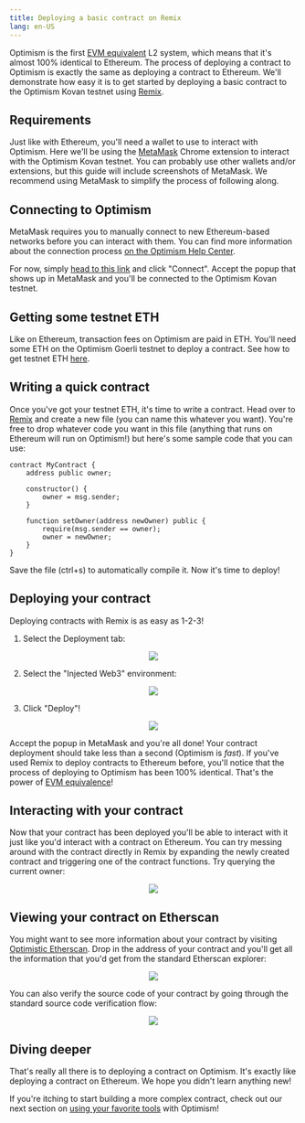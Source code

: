 ```yaml
---
title: Deploying a basic contract on Remix
lang: en-US
---
```


Optimism is the first [EVM equivalent](https://medium.com/ethereum-optimism/introducing-evm-equivalence-5c2021deb306) L2 system, which means that it's almost 100% identical to Ethereum.
The process of deploying a contract to Optimism is exactly the same as deploying a contract to Ethereum.
We'll demonstrate how easy it is to get started by deploying a basic contract to the Optimism Kovan testnet using [Remix](https://remix.ethereum.org/).

## Requirements

Just like with Ethereum, you'll need a wallet to use to interact with Optimism.
Here we'll be using the [MetaMask](https://metamask.io/) Chrome extension to interact with the Optimism Kovan testnet.
You can probably use other wallets and/or extensions, but this guide will include screenshots of MetaMask.
We recommend using MetaMask to simplify the process of following along.

## Connecting to Optimism

MetaMask requires you to manually connect to new Ethereum-based networks before you can interact with them.
You can find more information about the connection process [on the Optimism Help Center](https://help.optimism.io/hc/en-us/articles/4411903123483-Connecting-your-wallet-to-Optimism).

For now, simply [head to this link](https://chainid.link/?network=optimism-kovan) and click "Connect".
Accept the popup that shows up in MetaMask and you'll be connected to the Optimism Kovan testnet.

## Getting some testnet ETH

Like on Ethereum, transaction fees on Optimism are paid in ETH.
You'll need some ETH on the Optimism Goerli testnet to deploy a contract.
See how to get testnet ETH [here](../../useful-tools/networks/#test-eth).

## Writing a quick contract

Once you've got your testnet ETH, it's time to write a contract.
Head over to [Remix](https://remix.ethereum.org) and create a new file (you can name this whatever you want).
You're free to drop whatever code you want in this file (anything that runs on Ethereum will run on Optimism!) but here's some sample code that you can use:

```solidity
contract MyContract {
    address public owner;

    constructor() {
        owner = msg.sender;
    }

    function setOwner(address newOwner) public {
        require(msg.sender == owner);
        owner = newOwner;
    }
}
```

Save the file (ctrl+s) to automatically compile it.
Now it's time to deploy!

## Deploying your contract

Deploying contracts with Remix is as easy as 1-2-3!

1. Select the Deployment tab:

<div align="center"><img src="../../../assets/docs/developers/build/basic-contract/1.png" /></div>

2. Select the "Injected Web3" environment:

<div align="center"><img src="../../../assets/docs/developers/build/basic-contract/2.png" /></div>

3. Click "Deploy"!

<div align="center"><img src="../../../assets/docs/developers/build/basic-contract/3.png" /></div>

Accept the popup in MetaMask and you're all done!
Your contract deployment should take less than a second (Optimism is *fast*).
If you've used Remix to deploy contracts to Ethereum before, you'll notice that the process of deploying to Optimism has been 100% identical.
That's the power of [EVM equivalence](https://medium.com/ethereum-optimism/introducing-evm-equivalence-5c2021deb306)!

## Interacting with your contract

Now that your contract has been deployed you'll be able to interact with it just like you'd interact with a contract on Ethereum.
You can try messing around with the contract directly in Remix by expanding the newly created contract and triggering one of the contract functions.
Try querying the current owner:

<div align="center"><img src="../../../assets/docs/developers/build/basic-contract/4.png" /></div>

## Viewing your contract on Etherscan

You might want to see more information about your contract by visiting [Optimistic Etherscan](https://kovan-optimistic.etherscan.io).
Drop in the address of your contract and you'll get all the information that you'd get from the standard Etherscan explorer:

<div align="center"><img src="../../../assets/docs/developers/build/basic-contract/5.png" /></div>

You can also verify the source code of your contract by going through the standard source code verification flow:

<div align="center"><img src="../../../assets/docs/developers/build/basic-contract/6.png" /></div>

## Diving deeper

That's really all there is to deploying a contract on Optimism.
It's exactly like deploying a contract on Ethereum.
We hope you didn't learn anything new!

If you're itching to start building a more complex contract, check out our next section on [using your favorite tools](./using-tools.md) with Optimism!
